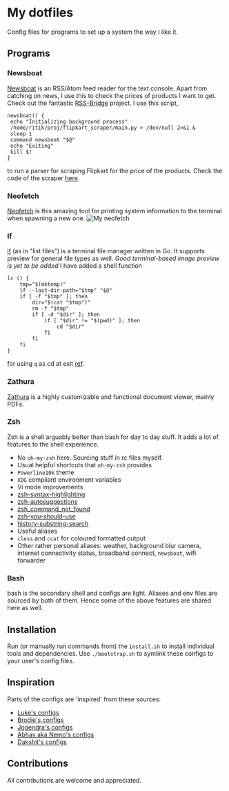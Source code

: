 # My dotfiles
Config files for programs to set up a system the way I like it.

## Programs
### Newsboat
[Newsboat](https://newsboat.org/) is an RSS/Atom feed reader for the text console. Apart from catching on news, I use this to check the prices of products I want to get. Check out the fantastic [RSS-Bridge](https://github.com/RSS-Bridge/rss-bridge) project.
I use this script,
```
newsboat() {
 echo "Initializing background process"
 /home/ritik/proj/flipkart_scraper/main.py > /dev/null 2>&1 &
 sleep 1
 command newsboat "$@"
 echo "Exiting"
 kill $!
}
```
to run a parser for scraping Flipkart for the price of the products. Check the code of the scraper [here](https://github.com/dev-ritik/Flipkart-Price-Tracker).

### Neofetch
[Neofetch](https://github.com/dylanaraps/neofetch) is this amazing tool for printing system information to the terminal when spawning a new one.
![My neofetch](https://user-images.githubusercontent.com/32809272/100095340-56176f00-2e80-11eb-8572-c94277092bee.png)

### lf
[lf](https://github.com/gokcehan/lf) (as in "list files") is a terminal file manager written in Go.
It supports preview for general file types as well.
_Good terminal-based image preview is yet to be added_
I have added a shell function
```
lc () {                        
    tmp="$(mktemp)"
    lf --last-dir-path="$tmp" "$@" 
    if [ -f "$tmp" ]; then
        dir="$(cat "$tmp")"
        rm -f "$tmp"
        if [ -d "$dir" ]; then
            if [ "$dir" != "$(pwd)" ]; then
                cd "$dir"
            fi
        fi
    fi
}
```
for using `q` as cd at exit [ref](https://github.com/gokcehan/lf/issues/140).

### Zathura
[Zathura](https://pwmt.org/projects/zathura/) is a highly customizable and functional document viewer, mainly PDFs. 

### Zsh
Zsh is a shell arguably better than bash for day to day stuff. It adds a lot of features to the shell experience. 
- No `oh-my-zsh` here. Sourcing stuff in rc files myself.
- Usual helpful shortcuts that `oh-my-zsh` provides
- `Powerline10k` theme
- `XDG` compliant environment variables
- Vi mode improvements
- [zsh-syntax-highlighting](https://github.com/zsh-users/zsh-syntax-highlighting)
- [zsh-autosuggestions](https://github.com/zsh-users/zsh-autosuggestions)
- [zsh_command_not_found](https://packages.ubuntu.com/search?keywords=command-not-found)
- [zsh-you-should-use](https://github.com/MichaelAquilina/zsh-you-should-use)
- [history-substring-search](https://superuser.com/a/585004)
- Useful aliases
- `cless` and `ccat` for coloured formatted output
- Other rather personal aliases: weather, background blur camera, internet connectivity status, broadband connect, `newsboat`, wifi forwarder

### Bash
bash is the secondary shell and configs are light. Aliases and env files are sourced by both of them.
Hence some of the above features are shared here as well.

## Installation
Run (or manually run commands from) the `install.sh` to install individual tools and dependencies.
Use `./bootstrap.sh` to symlink these configs to your user's config files.

## Inspiration
Parts of the configs are 'inspired' from these sources:
- [Luke's configs](https://github.com/LukeSmithxyz/voidrice)
- [Brodie's configs](https://github.com/BrodieRobertson/dotfiles)
- [Jogendra's configs](https://github.com/jogendra/dotfiles)
- [Abhay aka Nemo's configs](https://github.com/captn3m0/dotfiles)
- [Dakshit's configs](https://github.com/dakshitagrawal97/.cfg)

## Contributions
All contributions are welcome and appreciated.
